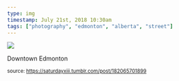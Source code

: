 ```yaml
---
type: img
timestamp: July 21st, 2018 10:30am
tags: ["photography", "edmonton", "alberta", "street"]
---
```

<img src="https://saturdayxiii.github.io/media/182065701899.jpg"/>

Downtown Edmonton
 
      
      
  
<small>source: https://saturdayxiii.tumblr.com/post/182065701899</small>